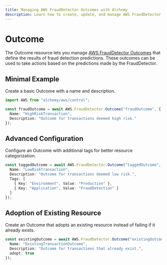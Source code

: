 ```yaml
---
title: Managing AWS FraudDetector Outcomes with Alchemy
description: Learn how to create, update, and manage AWS FraudDetector Outcomes using Alchemy Cloud Control.
---
```


# Outcome

The Outcome resource lets you manage [AWS FraudDetector Outcomes](https://docs.aws.amazon.com/frauddetector/latest/userguide/) that define the results of fraud detection predictions. These outcomes can be used to take actions based on the predictions made by the FraudDetector.

## Minimal Example

Create a basic Outcome with a name and description.

```ts
import AWS from "alchemy/aws/control";

const fraudOutcome = await AWS.FraudDetector.Outcome("fraudOutcome", {
  Name: "HighRiskTransaction",
  Description: "Outcome for transactions deemed high risk."
});
```

## Advanced Configuration

Configure an Outcome with additional tags for better resource categorization.

```ts
const taggedOutcome = await AWS.FraudDetector.Outcome("taggedOutcome", {
  Name: "LowRiskTransaction",
  Description: "Outcome for transactions deemed low risk.",
  Tags: [
    { Key: "Environment", Value: "Production" },
    { Key: "Application", Value: "FraudDetection" }
  ]
});
```

## Adoption of Existing Resource

Create an Outcome that adopts an existing resource instead of failing if it already exists.

```ts
const existingOutcome = await AWS.FraudDetector.Outcome("existingOutcome", {
  Name: "ExistingTransactionOutcome",
  Description: "Outcome for transactions that already exist.",
  adopt: true
});
```